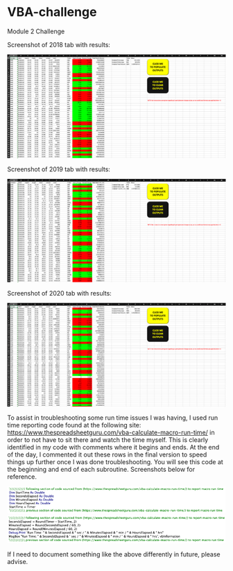 # VBA-challenge
Module 2 Challenge

Screenshot of 2018 tab with results:

![Results](2018_results.png)

Screenshot of 2019 tab with results:

![Results](2019_results.png)

Screenshot of 2020 tab with results:

![Results](2020_results.png)



To assist in troubleshooting some run time issues I was having, I used run time reporting code found at the following site: https://www.thespreadsheetguru.com/vba-calculate-macro-run-time/ in order to not have to sit there and watch the time myself. This is clearly identified in my code with comments where it begins and ends. At the end of the day, I commented it out these rows in the final version to speed things up further once I was done troubleshooting. You will see this code at the beginning and end of each subroutine. Screenshots below for reference.

![Beginning Code](code_block_1.png)
![Ending Code](code_block_2.png)

If I need to document something like the above differently in future, please advise.

